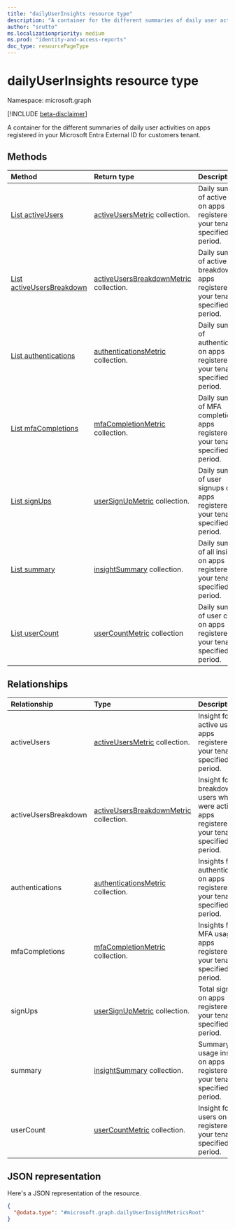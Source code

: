 ```yaml
---
title: "dailyUserInsights resource type"
description: "A container for the different summaries of daily user activities on apps registered in your tenant."
author: "srutto"
ms.localizationpriority: medium
ms.prod: "identity-and-access-reports"
doc_type: resourcePageType
---
```


# dailyUserInsights resource type

Namespace: microsoft.graph

[!INCLUDE [beta-disclaimer](../../includes/beta-disclaimer.md)]

A container for the different summaries of daily user activities on apps registered in your Microsoft Entra External ID for customers tenant.

## Methods
|Method|Return type|Description|
|:---|:---|:---|
|[List activeUsers](../api/dailyuserinsightmetricsroot-list-activeusers.md)|[activeUsersMetric](../resources/activeusersmetric.md) collection.|Daily summary of active users on apps registered in your tenant for specified time period.|
|[List activeUsersBreakdown](../api/dailyuserinsightmetricsroot-list-activeusersbreakdown.md)|[activeUsersBreakdownMetric](../resources/activeusersbreakdownmetric.md) collection.|Daily summary of active users breakdown on apps registered in your tenant for specified time period.|
|[List authentications](../api/dailyuserinsightmetricsroot-list-authentications.md)|[authenticationsMetric](../resources/authenticationsmetric.md) collection.|Daily summary of authentications on apps registered in your tenant for specified time period.|
|[List mfaCompletions](../api/dailyuserinsightmetricsroot-list-mfacompletions.md)|[mfaCompletionMetric](../resources/mfacompletionmetric.md) collection.|Daily summary of MFA completions on apps registered in your tenant for specified time period.|
|[List signUps](../api/dailyuserinsightmetricsroot-list-signups.md)|[userSignUpMetric](../resources/usersignupmetric.md) collection.|Daily summary of user signups on apps registered in your tenant for specified time period.|
|[List summary](../api/dailyuserinsightmetricsroot-list-summary.md)|[insightSummary](../resources/insightsummary.md) collection.|Daily summary of all insights on apps registered in your tenant for specified time period.|
|[List userCount](../api/dailyuserinsightmetricsroot-list-usercount.md)|[userCountMetric](../resources/usercountmetric.md) collection|Daily summary of user count on apps registered in your tenant for specified time period.|

## Relationships
|Relationship|Type|Description|
|:---|:---|:---|
|activeUsers|[activeUsersMetric](../resources/activeusersmetric.md) collection.|Insight for active users on apps registered in your tenant for specified time period.|
|activeUsersBreakdown|[activeUsersBreakdownMetric](../resources/activeusersbreakdownmetric.md) collection.| Insight for the breakdown of users who were active on apps registered in your tenant for specified time period.|
|authentications|[authenticationsMetric](../resources/authenticationsmetric.md) collection.|Insights for authentications on apps registered in your tenant for specified time period.|
|mfaCompletions|[mfaCompletionMetric](../resources/mfacompletionmetric.md) collection.|Insights for MFA usage on apps registered in your tenant for specified time period.|
|signUps|[userSignUpMetric](../resources/usersignupmetric.md) collection.| Total sign-ups on apps registered in your tenant for specified time period.|
|summary|[insightSummary](../resources/insightsummary.md) collection.| Summary of all usage insights on apps registered in your tenant for specified time period.|
|userCount|[userCountMetric](../resources/usercountmetric.md) collection.|Insight for total users on apps registered in your tenant for specified time period.|

## JSON representation
Here's a JSON representation of the resource.
<!-- {
  "blockType": "resource",
  "keyProperty": "id",
  "@odata.type": "microsoft.graph.dailyUserInsightMetricsRoot",
  "openType": false
}
-->
``` json
{
  "@odata.type": "#microsoft.graph.dailyUserInsightMetricsRoot"
}
```

